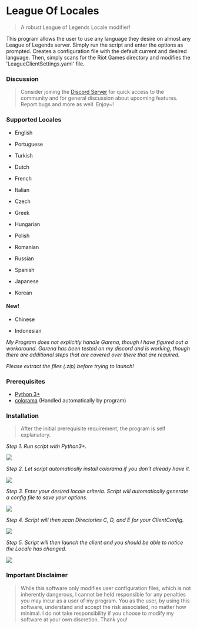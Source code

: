# League Of Locales
 > A robust League of Legends Locale modifier!


This program allows the user to use any language they desire on almost any League of Legends server. Simply run the script and enter the options as prompted. Creates a configuration file with the 
default current and desired language. Then, simply scans for the Riot Games directory and modifies
the 'LeagueClientSettings.yaml' file.

### Discussion
>Consider joining the [Discord Server](https://discord.gg/4hajzDQ) for quick access to the community and for general discussion about 
upcoming features. Report bugs and more as well. Enjoy~!

### Supported Locales

* English

* Portuguese

* Turkish

* Dutch

* French

* Italian

* Czech

* Greek

* Hungarian

* Polish

* Romanian

* Russian

* Spanish

* Japanese

* Korean

#### New!

* Chinese

* Indonesian

*My Program does not explicitly handle Garena, though I have figured out a workaround. Garena has been tested on my discord and is working, though there are additional steps that are covered over there that are required.*

*Please extract the files (.zip) before trying to launch!*

### Prerequisites
* [Python 3+](https://www.python.org/downloads/)
* [colorama](https://pypi.org/project/colorama/) (Handled automatically by program)

### Installation
> After the initial prerequisite requirement, the program is self explanatory.
>

*Step 1. Run script with Python3+.*

![](https://cdn.discordapp.com/attachments/679049093913378822/679188714731208704/69958a0534d53d5e4a62dbf5474226f6.png)

*Step 2. Let script automatically install colorama if you don't already have it.*

![](https://cdn.discordapp.com/attachments/679049093913378822/679189326222852106/559e4d17298f3e4a00ada27a1fc4d71b.png)

*Step 3. Enter your desired locale criteria. Script will automatically generate a config file to save your options.*

![](https://cdn.discordapp.com/attachments/679049093913378820/679187643325480990/96ab1e4a0f827b2a21264675315b6556.png)

*Step 4. Script will then scan Directories C, D, and E for your ClientConfig.*

![](https://cdn.discordapp.com/attachments/679049093913378822/679190267361755136/b352a22ad1584cd22e5e32ec1d7f853f.png)

*Step 5. Script will then launch the client and you should be able to notice the Locale has changed.*

![](https://cdn.discordapp.com/attachments/679049093913378822/679190951176044545/c4629114b6a8bb2b0499bce2017e1bd3.png)

### Important Disclaimer
> While this software only modifies user configuration files, which is not inherently dangerous, I cannot be held 
>responsible for any penalties you may incur as a user of my program. You as the user, by using this software, 
>understand and accept the risk associated, no matter how minimal. I do not take responsibility if you choose to modify 
>my software at your own discretion. Thank you!
